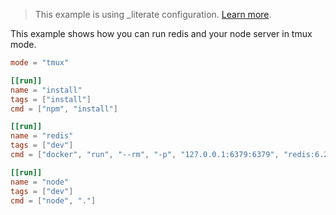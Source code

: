 > This example is using _literate configuration. [Learn more](../../user-guide/runfile.md#literate-runfiles).

This example shows how you can run redis and your node server in tmux mode.

```toml
mode = "tmux"

[[run]]
name = "install"
tags = ["install"]
cmd = ["npm", "install"]

[[run]]
name = "redis"
tags = ["dev"]
cmd = ["docker", "run", "--rm", "-p", "127.0.0.1:6379:6379", "redis:6.2.11-alpine3.17"]

[[run]]
name = "node"
tags = ["dev"]
cmd = ["node", "."]
```